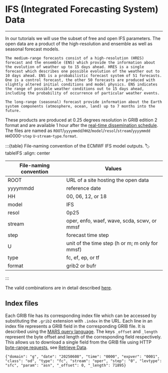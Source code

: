 # IFS (Integrated Forecasting System) Data
---

In our tutorials we will use the subset of free and open IFS parameters. The open data are a product of the high-resolution and ensemble as well as seasonal forecast models.

```{dropdown} Medium-range and long-range forecast models 
The medium-range forecasts consist of a high-resolution (HRES) forecast and the ensemble (ENS) which provide the information about the evolution of weather up to 15 days ahead. HRES is a single forecast which describes one possible evolution of the weather out to 10 days ahead. ENS is a probabilistic forecast system of 51 forecasts. One is a control forecast, the other 50 forecasts are produced with slightly altered initial conditions and model physics. ENS indicates the range of possible weather conditions out to 15 days ahead, including the probability of occurrence of particular weather events.

The long-range (seasonal) forecast provide information about the Earth system components (atmosphere, ocean, land) up to 7 months into the future.
```

These products are produced at 0.25 degrees resolution in GRIB edition 2 format and are available 1 hour after the [real-time dissemination schedule](https://confluence.ecmwf.int/display/DAC/Dissemination+schedule). The files are named as `ROOT`/`yyyymmdd`/`HH`z/`model`/`resol`/`stream`/`yyyymmdd` `HH`0000-`step` `U`-`stream`-`type`.`format`.

:::{table} File-naming convention of the ECMWF IFS model outputs.
:label: tableIFS
:align: center

| File-naming convention | Values |
| -------- | ---- |
| ROOT | URL of a site hosting the open data |
| yyyymmdd | reference date |
| HH | 00, 06, 12, or 18 |
| model | IFS |
| resol | 0p25 |
| stream | oper, enfo, waef, wave, scda, scwv, or mmsf |
| step | forecast time step |
| U | unit of the time step (h or m; m only for mmsf) |
| type | fc, ef, ep, or tf |
| format | grib2 or bufr |
:::

The valid combinations are in detail described [here](https://confluence.ecmwf.int/display/DAC/ECMWF+open+data%3A+real-time+forecasts+from+IFS+and+AIFS).

## Index files
Each GRIB file has its corresponding index file which can be accessed by substituting the `.grib2` extension with `.index` in the URL. Each line in an index file represents a GRIB field in the corresponding GRIB file. It is described using the [MARS query language](https://confluence.ecmwf.int/display/WEBAPI/Brief+MARS+request+syntax). The keys `_offset`  and `_length` represent the byte offset and length of the corresponding field respectively. This allows us to download a single field from the GRIB file using HTTP [byte-range requests](https://www.keycdn.com/support/byte-range-requests), see [Retrieve Data](../datadownload/data-download.ipynb).
```
{"domain": "g", "date": "20250608", "time": "0000", "expver": "0001", "class": "od", "type": "fc", "stream": "oper", "step": "0", "levtype": "sfc", "param": "asn", "_offset": 0, "_length": 71895}
```